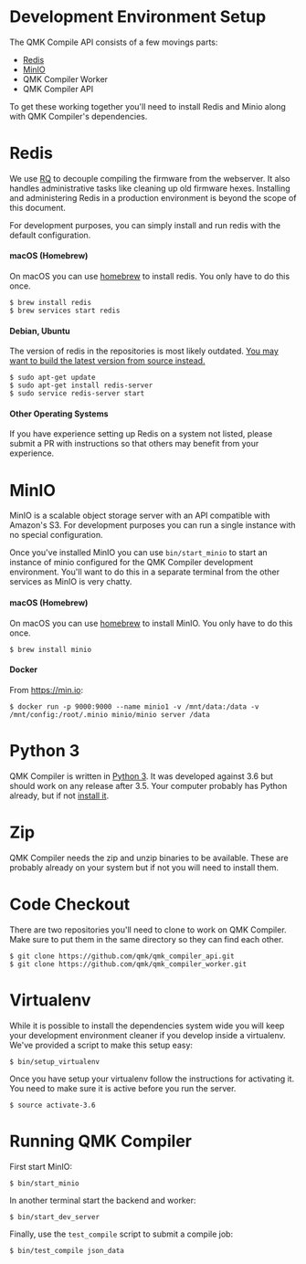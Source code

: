 # Development Environment Setup

The QMK Compile API consists of a few movings parts:

* [Redis](https://redis.io)
* [MinIO](https://min.io/)
* QMK Compiler Worker
* QMK Compiler API

To get these working together you'll need to install Redis and Minio along with QMK Compiler's dependencies.

# Redis

We use [RQ](https://python-rq.org) to decouple compiling the firmware from the webserver. It also handles administrative tasks like cleaning up old firmware hexes. Installing and administering Redis in a production environment is beyond the scope of this document.

For development purposes, you can simply install and run redis with the default configuration.

#### macOS (Homebrew)

On macOS you can use [homebrew](https://brew.sh) to install redis. You only
have to do this once.

    $ brew install redis
    $ brew services start redis

#### Debian, Ubuntu

The version of redis in the repositories is most likely outdated.
[You may want to build the latest version from source
instead.](https://redis.io/topics/quickstart)

    $ sudo apt-get update
    $ sudo apt-get install redis-server
    $ sudo service redis-server start

#### Other Operating Systems

If you have experience setting up Redis on a system not listed, please submit a PR with instructions so that others may benefit from your experience.

# MinIO

MinIO is a scalable object storage server with an API compatible with Amazon's S3. For development purposes you can run a single instance with no special configuration.

Once you've installed MinIO you can use `bin/start_minio` to start an instance of minio configured for the QMK Compiler development environment. You'll want to do this in a separate terminal from the other services as MinIO is very chatty.

#### macOS (Homebrew)

On macOS you can use [homebrew](https://brew.sh) to install MinIO. You only have to do this once.

    $ brew install minio

#### Docker

From <https://min.io>:

    $ docker run -p 9000:9000 --name minio1 -v /mnt/data:/data -v /mnt/config:/root/.minio minio/minio server /data

# Python 3

QMK Compiler is written in [Python 3](https://www.python.org). It was developed against 3.6 but should work on any release after 3.5. Your computer probably has Python already, but if not [install it](https://www.python.org/downloads/).

# Zip

QMK Compiler needs the zip and unzip binaries to be available. These are probably already on your system but if not you will need to install them.

# Code Checkout

There are two repositories you'll need to clone to work on QMK Compiler. Make sure to put them in the same directory so they can find each other.

    $ git clone https://github.com/qmk/qmk_compiler_api.git
    $ git clone https://github.com/qmk/qmk_compiler_worker.git

# Virtualenv

While it is possible to install the dependencies system wide you will keep your development environment cleaner if you develop inside a virtualenv. We've provided a script to make this setup easy:

    $ bin/setup_virtualenv

Once you have setup your virtualenv follow the instructions for activating it. You need to make sure it is active before you run the server.

    $ source activate-3.6

# Running QMK Compiler

First start MinIO:

    $ bin/start_minio

In another terminal start the backend and worker:

    $ bin/start_dev_server

Finally, use the `test_compile` script to submit a compile job:

    $ bin/test_compile json_data
